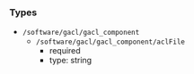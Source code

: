 ### Types

- `/software/gacl/gacl_component`
    - `/software/gacl/gacl_component/aclFile`
        - required
        - type: string

